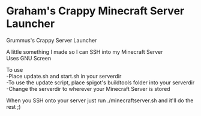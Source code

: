 # Graham's Crappy Minecraft Server Launcher
Grummus's Crappy Server Launcher

A little something I made so I can SSH into my Minecraft Server  
Uses GNU Screen  

To use  
-Place update.sh and start.sh in your serverdir  
-To use the update script, place spigot's buildtools folder into your serverdir  
-Change the serverdir to wherever your Minecraft Server is stored  

When you SSH onto your server just run ./minecraftserver.sh and it'll do the rest ;)
